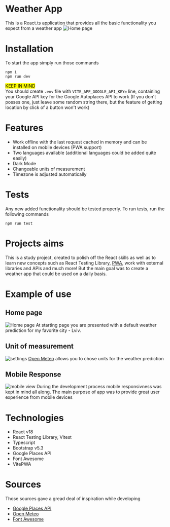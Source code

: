 # Weather App
This is a React.ts application that provides all the basic functionality you expect from a weather app
![Home page](./readme/desktop.png)

# Installation
To start the app simply run those commands

```
npm i
npm run dev
```

<mark>KEEP IN MIND</mark> </br>
You should create `.env` file with `VITE_APP_GOOGLE_API_KEY=` line, containing your Google API key for the Google Autoplaces API to work
(If you don't posses one, just leave some random string there, but the feature of getting location by click of a button won't work)

# Features
- Work offline with the last request cached in memory and can be installed on mobile devices (PWA support)
- Two languages available (additional languages could be added quite easily)
- Dark Mode
- Changeable units of measurement
- Timezone is adjusted automatically

# Tests
Any new added functionality should be tested properly. To run tests, run the following commands

```
npm run test
```

# Projects aims
This is a study project, created to polish off the React skills as well as to learn new concepts such as React Testing Library, [PWA](https://web.dev/what-are-pwas/#capable "Progressive Web App, that can run natively on mobile devices"), work with external libraries and APIs and much more! But the main goal was to create a weather app that could be used on a daily basis.

# Example of use

## Home page
![Home page](./readme/desktop.png)
At starting page you are presented with a default weather prediction for my favorite city - Lviv.

## Unit of measurement
![settings](./readme/settings.png)
[Open Meteo](open-meteo.com) allows you to chose units for the weather prediction

## Mobile Response
![mobile view](./readme/mobile.png)
During the development process mobile responsivness was kept in mind all along. The main purpose of app was to provide great user experience from mobile devices

# Technologies
- React v18
- React Testing Library, Vitest
- Typescript
- Bootstrap v5.3
- Google Places API
- Font Awesome
- VitePWA

# Sources
Those sources gave a gread deal of inspiration while developing
- [Google Places API](https://developers.google.com/maps/documentation/places/web-service/overview)
- [Open Meteo](https://open-meteo.com)
- [Font Awesome](https://fontawesome.com)
